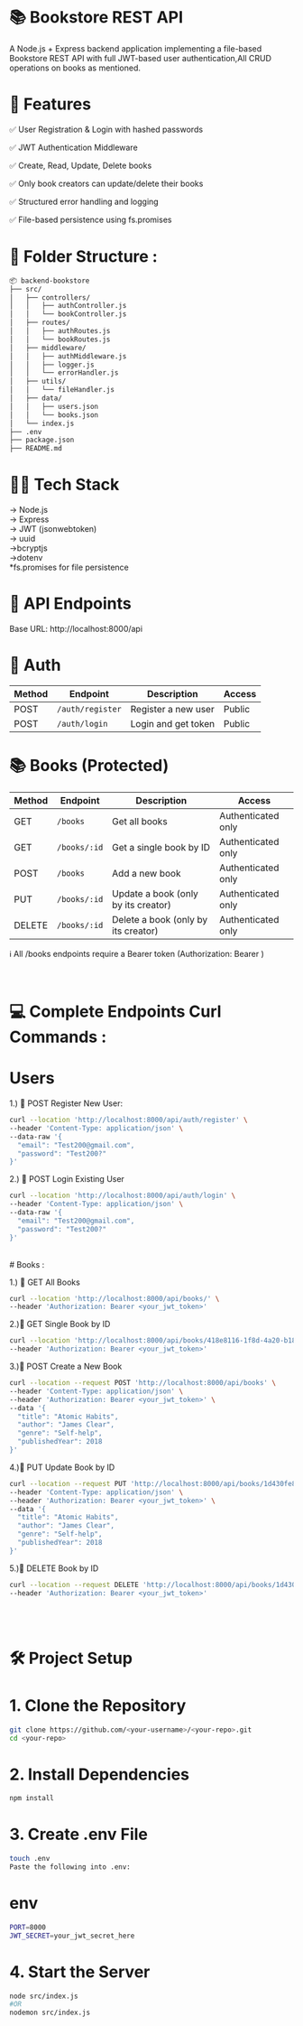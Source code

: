 # 📚 Bookstore REST API
A Node.js + Express backend application implementing a file-based Bookstore REST API with full JWT-based user authentication,All CRUD operations on books as mentioned.

# 📌 Features
✅ User Registration & Login with hashed passwords

✅ JWT Authentication Middleware

✅ Create, Read, Update, Delete books

✅ Only book creators can update/delete their books

✅ Structured error handling and logging

✅ File-based persistence using fs.promises

# 📁 Folder Structure :
```bash
📦 backend-bookstore
├── src/
│   ├── controllers/
│   │   ├── authController.js
│   │   └── bookController.js
│   ├── routes/
│   │   ├── authRoutes.js
│   │   └── bookRoutes.js
│   ├── middleware/
│   │   ├── authMiddleware.js
│   │   ├── logger.js
│   │   └── errorHandler.js
│   ├── utils/
│   │   └── fileHandler.js
│   ├── data/
│   │   ├── users.json
│   │   └── books.json
│   └── index.js
├── .env
├── package.json
├── README.md
```

# 👨‍💻 Tech Stack
-> Node.js
<br/>
-> Express
<br/>
-> JWT (jsonwebtoken)
<br/>
-> uuid
<br/>
->bcryptjs
<br/>
->dotenv
<br/>
*fs.promises for file persistence
<br/>

# 🚀 API Endpoints
Base URL: http://localhost:8000/api

# 🔐 Auth
| Method | Endpoint         | Description         | Access |
| ------ | ---------------- | ------------------- | ------ |
| POST   | `/auth/register` | Register a new user | Public |
| POST   | `/auth/login`    | Login and get token | Public |

# 📚 Books (Protected)
| Method | Endpoint                      | Description                         | Access             |
| ------ | ----------------------------- | ----------------------------------- | ------------------ |
| GET    | `/books`                      | Get all books                       | Authenticated only |
| GET    | `/books/:id`                  | Get a single book by ID             | Authenticated only |
| POST   | `/books`                      | Add a new book                      | Authenticated only |
| PUT    | `/books/:id`                  | Update a book (only by its creator) | Authenticated only |
| DELETE | `/books/:id`                  | Delete a book (only by its creator) | Authenticated only |

ℹ️ All /books endpoints require a Bearer token (Authorization: Bearer <token>)
<br/>
<br/>
<br/>

# 💻 Complete Endpoints Curl Commands :

# Users
1.) 📌 POST Register New User:

```bash
curl --location 'http://localhost:8000/api/auth/register' \
--header 'Content-Type: application/json' \
--data-raw '{
  "email": "Test200@gmail.com",
  "password": "Test200?"
}'
```

2.) 📌 POST Login Existing User
```bash
curl --location 'http://localhost:8000/api/auth/login' \
--header 'Content-Type: application/json' \
--data-raw '{
  "email": "Test200@gmail.com",
  "password": "Test200?"
}'
```
<br/>
# Books :

1.) 📌 GET All Books
```bash
curl --location 'http://localhost:8000/api/books/' \
--header 'Authorization: Bearer <your_jwt_token>'
```

2.)📌 GET Single Book by ID
```bash
curl --location 'http://localhost:8000/api/books/418e8116-1f8d-4a20-b182-ea3e3bf593c6' \
--header 'Authorization: Bearer <your_jwt_token>'
```

3.)📌 POST Create a New Book
```bash
curl --location --request POST 'http://localhost:8000/api/books' \
--header 'Content-Type: application/json' \
--header 'Authorization: Bearer <your_jwt_token>' \
--data '{
  "title": "Atomic Habits",
  "author": "James Clear",
  "genre": "Self-help",
  "publishedYear": 2018
}'
```

4.)📌 PUT Update Book by ID
```bash
curl --location --request PUT 'http://localhost:8000/api/books/1d430fe8-b151-4204-a751-57544de934a2' \
--header 'Content-Type: application/json' \
--header 'Authorization: Bearer <your_jwt_token>' \
--data '{
  "title": "Atomic Habits",
  "author": "James Clear",
  "genre": "Self-help",
  "publishedYear": 2018
}'
```

5.)📌 DELETE Book by ID
```bash
curl --location --request DELETE 'http://localhost:8000/api/books/1d430fe8-b151-4204-a751-57544de934a2' \
--header 'Authorization: Bearer <your_jwt_token>'
```
<br/>
<br/>

# 🛠️ Project Setup
# 1. Clone the Repository
```bash
git clone https://github.com/<your-username>/<your-repo>.git
cd <your-repo>
```

# 2. Install Dependencies
```bash
npm install
```

# 3. Create .env File
```bash
touch .env
Paste the following into .env:
```

# env
```bash
PORT=8000
JWT_SECRET=your_jwt_secret_here
```

# 4. Start the Server
```bash
node src/index.js
#OR
nodemon src/index.js
```



